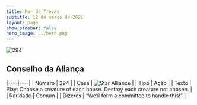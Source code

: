 ```yaml
---
title: Mar de Trevas
subtitle: 12 de março de 2021
layout: page
show_sidebar: false
hero_image: ../hero.png
---
```


![294](https://cdn.keyforgegame.com/media/card_front/pt/496_294_69CW329HPWF8_pt.png)

## Conselho da Aliança

|----|----|
| Número | 294 |
| Casa | ![Star Alliance](https://archonarcana.com/images/thumb/7/7d/Star_Alliance.png/22px-Star_Alliance.png "Aliança Estelar") |
| Tipo | Ação |
| Texto | Play: Choose a creature of each house. Destroy each creature not chosen. |
| Raridade | Comum |
| Dizeres | “We’ll form a committee to handle this!” |
